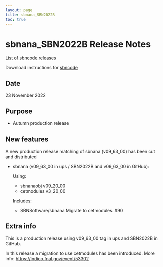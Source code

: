 ```yaml
---
layout: page
title: sbnana_SBN2022B
toc: true
---
```


sbnana_SBN2022B Release Notes
=======================================================================================

[List of sbncode releases](https://sbnsoftware.github.io/AnalysisInfrastructure/ReleaseManagement/Releases/List_of_SBN_code_releases)

Download instructions for [sbncode]()

Date
---------------------------------------------------
23 November 2022

Purpose
---------------------------------------------------
* Autumn production release

New features
---------------------------------------------------
A new production release matching of sbnana (v09_63_00)  has been cut and distributed

* sbnana (v09_63_00 in ups / SBN2022B and v09_63_00 in GitHub):
  
  Using:
 
  * sbnanaobj v09_20_00 
  * cetmodules		v3_20_00
  
  Includes:
  * SBNSoftware/sbnana Migrate to cetmodules. #90
  

Extra info
---------------------------------------------------
 This is a production release using v09_63_00 tag in ups and SBN2022B in GitHub.
 
 In this release a migration to use cetmodules has been introduced.
  More info: https://indico.fnal.gov/event/53302
  
